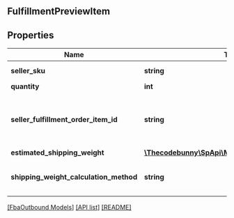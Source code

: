 ## FulfillmentPreviewItem

## Properties

Name | Type | Description | Notes
------------ | ------------- | ------------- | -------------
**seller_sku** | **string** | The seller SKU of the item. |
**quantity** | **int** | The item quantity. |
**seller_fulfillment_order_item_id** | **string** | A fulfillment order item identifier that the seller created with a call to the createFulfillmentOrder operation. |
**estimated_shipping_weight** | [**\Thecodebunny\SpApi\Model\FbaOutbound\Weight**](Weight.md) |  | [optional]
**shipping_weight_calculation_method** | **string** | The method used to calculate the estimated shipping weight. | [optional]

[[FbaOutbound Models]](../) [[API list]](../../Api) [[README]](../../../README.md)
